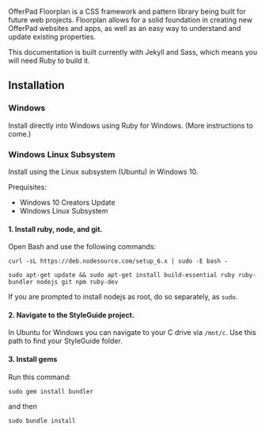 OfferPad Floorplan is a CSS framework and pattern library being built for future web projects. Floorplan allows for a solid foundation in creating new OfferPad websites and apps, as well as an easy way to understand and update existing properties.

This documentation is built currently with Jekyll and Sass, which means you will need Ruby to build it.

## Installation

### Windows

Install directly into Windows using Ruby for Windows. (More instructions to come.)

### Windows Linux Subsystem

Install using the Linux subsystem (Ubuntu) in Windows 10.

Prequisites:
- Windows 10 Creators Update
- Windows Linux Subsystem

#### 1. Install ruby, node, and git.

Open Bash and use the following commands:

```curl -sL https://deb.nodesource.com/setup_6.x | sudo -E bash -```

```sudo apt-get update && sudo apt-get install build-essential ruby ruby-bundler nodejs git npm ruby-dev```

If you are prompted to install nodejs as root, do so separately, as `sudo`.

#### 2. Navigate to the StyleGuide project.

In Ubuntu for Windows you can navigate to your C drive via `/mnt/c`. Use this path to find your StyleGuide folder.

#### 3. Install gems

Run this command:

```sudo gem install bundler```

and then

```sudo bundle install```
